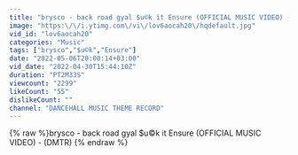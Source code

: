 ```yaml
---
title: "brysco - back road gyal $u©k it Ensure (OFFICIAL MUSIC VIDEO) - (DMTR)"
image: "https:\/\/i.ytimg.com\/vi\/lov6aocah20\/hqdefault.jpg"
vid_id: "lov6aocah20"
categories: "Music"
tags: ["brysco","$u©k","Ensure"]
date: "2022-05-06T20:00:14+03:00"
vid_date: "2022-04-30T15:44:10Z"
duration: "PT2M33S"
viewcount: "2299"
likeCount: "55"
dislikeCount: ""
channel: "DANCEHALL MUSIC THEME RECORD"
---
```

{% raw %}brysco - back road gyal $u©k it Ensure (OFFICIAL MUSIC VIDEO) - (DMTR) {% endraw %}

